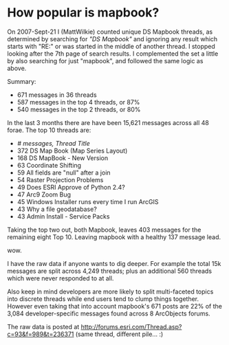 # How popular is mapbook? #

On 2007-Sept-21 I (MattWilkie) counted unique DS Mapbook threads, as determined by searching for _"DS Mapbook"_ and ignoring any result which starts with "RE:" or was started in the middle of another thread. I stopped looking after the 7th page of search results. I complemented the set a little by also searching for just "mapbook", and followed the same logic as above.

Summary:

  * 671 messages in 36 threads
  * 587 messages in the top 4 threads, or 87%
  * 540 messages in the top 2 threads, or 80%


In the last 3 months there are have been 15,621 messages across all 48 forae.
The top 10 threads are:

  * _# messages, Thread Title_
  * 372 DS Map Book (Map Series Layout)
  * 168 DS MapBook - New Version
  * 63 Coordinate Shifting
  * 59 All fields are "null" after a join
  * 54 Raster Projection Problems
  * 49 Does ESRI Approve of Python 2.4?
  * 47 Arc9 Zoom Bug
  * 45 Windows Installer runs every time I run ArcGIS
  * 43 Why a file geodatabase?
  * 43 Admin Install - Service Packs

Taking the top two out, both Mapbook, leaves 403 messages for the remaining eight Top 10. Leaving mapbook with a healthy 137 message lead.

wow.

I have the raw data if anyone wants to dig deeper. For example the total 15k messages are split across 4,249 threads; plus an additional 560 threads which were never responded to at all.

Also keep in mind developers are more likely to split multi-faceted topics into discrete threads while end users tend to clump things together. However even taking that into account mapbook's 671 posts are 22% of the 3,084 developer-specific messages found across 8 ArcObjects forums.

The raw data is posted at http://forums.esri.com/Thread.asp?c=93&f=989&t=236371 (same thread, different pile... :)